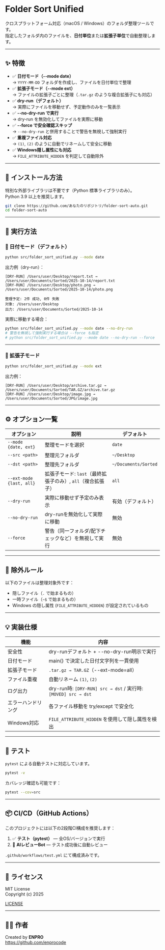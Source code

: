 # Folder Sort Unified

クロスプラットフォーム対応（macOS / Windows）のフォルダ整理ツールです。  
指定したフォルダ内のファイルを、**日付単位**または**拡張子単位**で自動整理します。

---

## ✨ 特徴

- ✅ **日付モード（--mode date）**  
  → `YYYY-MM-DD` フォルダを作成し、ファイルを日付単位で整理
- ✅ **拡張子モード（--mode ext）**  
  → ファイルの拡張子ごとに整理（`.tar.gz` のような複合拡張子にも対応）
- ✅ **dry-run（デフォルト）**  
  → 実際にファイルを移動せず、予定動作のみを一覧表示
- ✅ **--no-dry-run で実行**  
  → dry-run を無効化してファイルを実際に移動
- ✅ **--force で安全確認スキップ**  
  → `--no-dry-run` と併用することで警告を無視して強制実行
- ✅ **重複ファイル対応**  
  → `(1)`, `(2)` のように自動でリネームして安全に移動
- ✅ **Windows隠し属性にも対応**  
  → `FILE_ATTRIBUTE_HIDDEN` を判定して自動除外

---

## 🧩 インストール方法

特別な外部ライブラリは不要です（Python 標準ライブラリのみ）。  
Python 3.9 以上を推奨します。

```bash
git clone https://github.com/あなたのリポジトリ/folder-sort-auto.git
cd folder-sort-auto
```

---

## 🚀 実行方法

### 🔹 日付モード（デフォルト）

```bash
python src/folder_sort_unified.py --mode date
```

出力例（dry-run）：

```
[DRY-RUN] /Users/user/Desktop/report.txt → /Users/user/Documents/Sorted/2025-10-14/report.txt
[DRY-RUN] /Users/user/Desktop/photo.png → /Users/user/Documents/Sorted/2025-10-14/photo.png

整理予定: 2件 成功, 0件 失敗
対象: /Users/user/Desktop
出力: /Users/user/Documents/Sorted/2025-10-14
```

実際に移動する場合：

```bash
python src/folder_sort_unified.py --mode date --no-dry-run
# 警告を無視して強制実行する場合は --force も指定
# python src/folder_sort_unified.py --mode date --no-dry-run --force
```

---

### 🔹 拡張子モード

```bash
python src/folder_sort_unified.py --mode ext
```

出力例：

```
[DRY-RUN] /Users/user/Desktop/archive.tar.gz → /Users/user/Documents/Sorted/TAR.GZ/archive.tar.gz
[DRY-RUN] /Users/user/Desktop/image.jpg → /Users/user/Documents/Sorted/JPG/image.jpg
```

---

## ⚙️ オプション一覧

| オプション | 説明 | デフォルト |
|-------------|------|-------------|
| `--mode {date, ext}` | 整理モードを選択 | `date` |
| `--src <path>` | 整理元フォルダ | `~/Desktop` |
| `--dst <path>` | 整理先フォルダ | `~/Documents/Sorted` |
| `--ext-mode {last, all}` | 拡張子モード: `last`（最終拡張子のみ）, `all`（複合拡張子） | `all` |
| `--dry-run` | 実際に移動せず予定のみ表示 | 有効（デフォルト） |
| `--no-dry-run` | dry-runを無効化して実際に移動 | 無効 |
| `--force` | 警告（同一フォルダ/配下チェックなど）を無視して実行 | 無効 |

---

## 🧱 除外ルール

以下のファイルは整理対象外です：

- 隠しファイル（`.` で始まるもの）
- 一時ファイル（`~$` で始まるもの）
- Windows の隠し属性 (`FILE_ATTRIBUTE_HIDDEN`) が設定されているもの

---

## 💡 実装仕様

| 機能 | 内容 |
|------|------|
| 安全性 | dry-runデフォルト + --no-dry-run明示で実行 |
| 日付モード | main() で決定した日付文字列を一貫使用 |
| 拡張子モード | `.tar.gz → TAR.GZ`（--ext-mode=all） |
| ファイル重複 | 自動リネーム `(1)`, `(2)` |
| ログ出力 | dry-run時: `[DRY-RUN] src → dst` / 実行時: `[MOVED] src → dst` |
| エラーハンドリング | 各ファイル移動を try/except で安全化 |
| Windows対応 | `FILE_ATTRIBUTE_HIDDEN` を使用して隠し属性を検出 |

---

## 🧪 テスト

`pytest` による自動テストに対応しています。

```bash
pytest -v
```

カバレッジ確認も可能です：

```bash
pytest --cov=src
```

---

## 📦 CI/CD（GitHub Actions）

このプロジェクトには以下の2段階CI構成を推奨します：

1. ✅ **テスト（pytest）** — 全OS/バージョンで実行  
2. 🤖 **AIレビューBot** — テスト成功後に自動レビュー  

`.github/workflows/test.yml` にて構成済みです。

---

## 📄 ライセンス

MIT License  
Copyright (c) 2025

[LICENSE](LICENSE)

---

## 🧑‍💻 作者

Created by **ENPRO**  
https://github.com/enprocode
